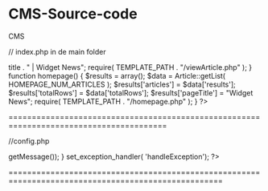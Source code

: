 CMS-Source-code
===============

CMS

// index.php in de main folder

<?php
 
require( "config.php" ); // configuratie includen behalve als het faalt
$action = isset( $_GET['action'] ) ? $_GET['action'] : "";
 
switch ( $action ) {
  case 'archive':
    archive();
    break;
  case 'viewArticle':
    viewArticle();
    break;
  default:
    homepage();
}
 
 
function archive() {
  $results = array();
  $data = Article::getList(); // haalt het lijst op met de gegeven archive
  $results['articles'] = $data['results'];
  $results['totalRows'] = $data['totalRows'];
  $results['pageTitle'] = "Article Archive | Widget News";
  require( TEMPLATE_PATH . "/archive.php" );
}
 
function viewArticle() { // 
  if ( !isset($_GET["articleId"]) || !$_GET["articleId"] ) {
    homepage();
    return;
  }
 
  $results = array();
  $results['article'] = Article::getById( (int)$_GET["articleId"] );
  $results['pageTitle'] = $results['article']->title . " | Widget News";
  require( TEMPLATE_PATH . "/viewArticle.php" );
}
 
function homepage() {
  $results = array();
  $data = Article::getList( HOMEPAGE_NUM_ARTICLES );
  $results['articles'] = $data['results'];
  $results['totalRows'] = $data['totalRows'];
  $results['pageTitle'] = "Widget News";
  require( TEMPLATE_PATH . "/homepage.php" );
}
 
?>

========================================================================================

//config.php

<?php
ini_set("display_errors", false); // set on TRUE waneer website live is! ( debugging only )
date_default_timezone_set("Europe/Amsterdam"); // http://www.php.net/manual/en/timezones.php
define( "DB_DSN", "mysql:host=localhostldbname=cms" );
define( "DB_USERNAME", "username" );
define( "DB_PASSWORD", "password" );
define( "CLASS_PATH", "Classes" );
define( "TEMPLATE_PATH", "templates" );
define( "HOMEPAGE_NUM_ARTICLES", 5 );
define( "ADMIN_USERNAME", "admin" ); // wachtwoord nog aanpassen + inlognaam voor admin!
define( "ADMIN_PASSWORD", "root" ); // voor nu gewoon admin en root
require( CLASS_PATH . "/Artile.php" );

function handleException( $exception ) {
	echo "Sorry, a problem occurred. Please try later.";
	error_log( $exception->getMessage());
}

set_exception_handler( 'handleException');

?>
====================================================================================================

